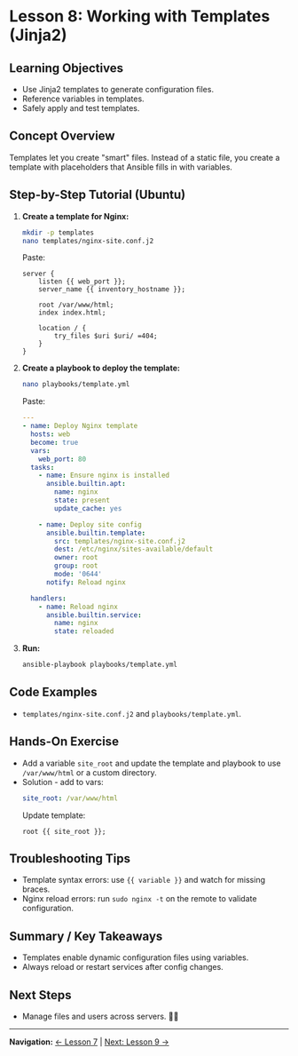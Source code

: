 # Lesson 8: Working with Templates (Jinja2)

## Learning Objectives
- Use Jinja2 templates to generate configuration files.
- Reference variables in templates.
- Safely apply and test templates.

## Concept Overview
Templates let you create "smart" files. Instead of a static file, you create a template with placeholders that Ansible fills in with variables.

## Step-by-Step Tutorial (Ubuntu)
1. **Create a template for Nginx:**
   ```bash
   mkdir -p templates
   nano templates/nginx-site.conf.j2
   ```
   Paste:
   ```
   server {
       listen {{ web_port }};
       server_name {{ inventory_hostname }};

       root /var/www/html;
       index index.html;

       location / {
           try_files $uri $uri/ =404;
       }
   }
   ```
2. **Create a playbook to deploy the template:**
   ```bash
   nano playbooks/template.yml
   ```
   Paste:
   ```yaml
   ---
   - name: Deploy Nginx template
     hosts: web
     become: true
     vars:
       web_port: 80
     tasks:
       - name: Ensure nginx is installed
         ansible.builtin.apt:
           name: nginx
           state: present
           update_cache: yes

       - name: Deploy site config
         ansible.builtin.template:
           src: templates/nginx-site.conf.j2
           dest: /etc/nginx/sites-available/default
           owner: root
           group: root
           mode: '0644'
         notify: Reload nginx

     handlers:
       - name: Reload nginx
         ansible.builtin.service:
           name: nginx
           state: reloaded
   ```
3. **Run:**
   ```bash
   ansible-playbook playbooks/template.yml
   ```

## Code Examples
- `templates/nginx-site.conf.j2` and `playbooks/template.yml`.

## Hands-On Exercise
- Add a variable `site_root` and update the template and playbook to use `/var/www/html` or a custom directory.
- Solution - add to vars:
  ```yaml
  site_root: /var/www/html
  ```
  Update template:
  ```
  root {{ site_root }};
  ```

## Troubleshooting Tips
- Template syntax errors: use `{{ variable }}` and watch for missing braces.
- Nginx reload errors: run `sudo nginx -t` on the remote to validate configuration.

## Summary / Key Takeaways
- Templates enable dynamic configuration files using variables.
- Always reload or restart services after config changes.

## Next Steps
- Manage files and users across servers. 👤📁

---

**Navigation:** [← Lesson 7](lesson-07-conditionals-loops.md) | [Next: Lesson 9 →](lesson-09-files-users.md)